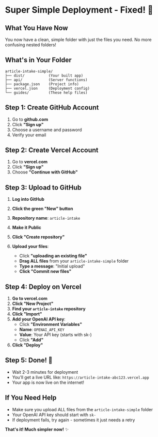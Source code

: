 # Super Simple Deployment - Fixed! 🎉

## What You Have Now
You now have a clean, simple folder with just the files you need. No more confusing nested folders!

## What's in Your Folder
```
article-intake-simple/
├── dist/           (Your built app)
├── api/            (Server functions)
├── package.json    (Project info)
├── vercel.json     (Deployment config)
└── guides/         (These help files)
```

## Step 1: Create GitHub Account
1. Go to **github.com**
2. Click **"Sign up"**
3. Choose a username and password
4. Verify your email

## Step 2: Create Vercel Account  
1. Go to **vercel.com**
2. Click **"Sign up"**
3. Choose **"Continue with GitHub"**

## Step 3: Upload to GitHub
1. **Log into GitHub**
2. **Click the green "New" button**
3. **Repository name**: `article-intake`
4. **Make it Public**
5. **Click "Create repository"**

6. **Upload your files**:
   - Click **"uploading an existing file"**
   - **Drag ALL files** from your `article-intake-simple` folder
   - **Type a message**: "Initial upload"
   - **Click "Commit new files"**

## Step 4: Deploy on Vercel
1. **Go to vercel.com**
2. **Click "New Project"**
3. **Find your `article-intake` repository**
4. **Click "Import"**
5. **Add your OpenAI API key**:
   - Click **"Environment Variables"**
   - **Name**: `OPENAI_API_KEY`
   - **Value**: Your API key (starts with sk-)
   - Click **"Add"**
6. **Click "Deploy"**

## Step 5: Done! 🚀
- Wait 2-3 minutes for deployment
- You'll get a live URL like: `https://article-intake-abc123.vercel.app`
- Your app is now live on the internet!

## If You Need Help
- Make sure you upload ALL files from the `article-intake-simple` folder
- Your OpenAI API key should start with `sk-`
- If deployment fails, try again - sometimes it just needs a retry

**That's it! Much simpler now!** ✨
